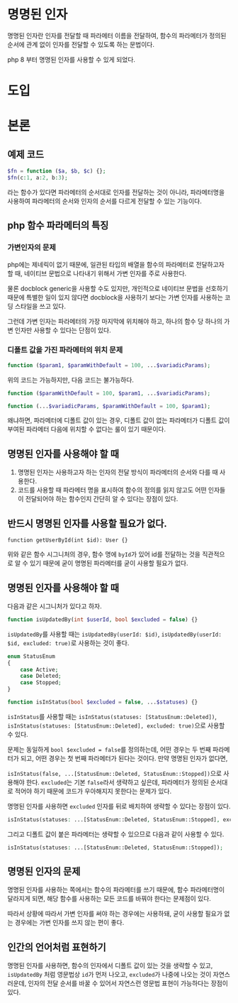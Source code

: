 # 명명된 인자

명명된 인자란 인자를 전달할 때 파라메터 이름을 전달하여, 함수의 파라메터가 정의된 순서에 관계 없이 인자를 전달할 수 있도록 하는 문법이다.

php 8 부터 명명된 인자를 사용할 수 있게 되었다.

# 도입

# 본론

## 예제 코드

```php
$fn = function ($a, $b, $c) {};
$fn(c:1, a:2, b:3);
```

라는 함수가 있다면 파라메터의 순서대로 인자를 전달하는 것이 아니라, 파라메터명을 사용하여 파라메터의 순서와 인자의 순서를 다르게 전달할 수 있는 기능이다.

## php 함수 파라메터의 특징

### 가변인자의 문제

php에는 제네릭이 없기 때문에, 일관된 타입의 배열을 함수의 파라메터로 전달하고자 할 때, 네이티브 문법으로 나타내기 위해서 가변 인자를 주로 사용한다.

물론 docblock generic을 사용할 수도 있지만, 개인적으로 네이티브 문법을 선호하기 때문에 특별한 일이 있지 않다면 docblock을 사용하기 보다는 가변 인자를 사용하는 코딩 스타일을 쓰고 있다.

그런데 가변 인자는 파라메터의 가장 마지막에 위치해야 하고, 하나의 함수 당 하나의 가변 인자만 사용할 수 있다는 단점이 있다.

### 디폴트 값을 가진 파라메터의 위치 문제

```php
function ($param1, $paramWithDefault = 100, ...$variadicParams);
```

위의 코드는 가능하지만, 다음 코드는 불가능하다.

```php
function ($paramWithDefault = 100, $param1, ...$variadicParams);
```

```php
function (...$variadicParams, $paramWithDefault = 100, $param1);
```

왜냐하면, 파라메터에 디폴트 값이 있는 경우, 디폴트 값이 없는 파라메터가 디폴트 값이 부여된 파라메터 다음에 위치할 수 없다는 룰이 있기 때문이다.

## 명명된 인자를 사용해야 할 때

1. 명명된 인자는 사용하고자 하는 인자의 전달 방식이 파라메터의 순서와 다를 때 사용한다.
2. 코드를 사용할 때 파라메터 명을 표시하여 함수의 정의를 읽지 않고도 어떤 인자들이 전달되어야 하는 함수인지 간단히 알 수 있다는 장점이 있다.

## 반드시 명명된 인자를 사용할 필요가 없다.

```
function getUserById(int $id): User {}
```

위와 같은 함수 시그니처의 경우, 함수 명에 `byId`가 있어 id를 전달하는 것을 직관적으로 알 수 있기 때문에 굳이 명명된 파라메터를 굳이 사용할 필요가 없다.

## 명명된 인자를 사용해야 할 때

다음과 같은 시그니처가 있다고 하자.

```php
function isUpdatedBy(int $userId, bool $excluded = false) {}
```

`isUpdatedBy`를 사용할 때는 `isUpdatedBy(userId: $id)`, `isUpdatedBy(userId: $id, excluded: true)`로 사용하는 것이 좋다.

```php
enum StatusEnum
{
    case Active;
    case Deleted;
    case Stopped;
}

function isInStatus(bool $excluded = false, ...$statuses) {}
```

`isInStatus`를 사용할 때는 `isInStatus(statuses: [StatusEnum::Deleted])`, `isInStatus(statuses: [StatusEnum::Deleted], excluded: true)`으로 사용할 수 있다.

문제는 동일하게 `bool $excluded = false`를 정의하는데, 어떤 경우는 두 번째 파라메터가 되고, 어떤 경우는 첫 번째 파라메터가 된다는 것이다. 만약 명명된 인자가 없다면,

`isInStatus(false, ...[StatusEnum::Deleted, StatusEnum::Stopped])`으로 사용해야 한다. `excluded`는 기본 `false`라서 생략하고 싶은데, 파라메터가 정의된 순서대로 적어야 하기 때문에 코드가 우아해지지 못한다는 문제가 있다.

명명된 인자를 사용하면 `excluded` 인자를 뒤로 배치하여 생략할 수 있다는 장점이 있다.

```php
isInStatus(statuses: ...[StatusEnum::Deleted, StatusEnum::Stopped], excluded: false);
```

그리고 디폴트 값이 붙은 파라메터는 생략할 수 있으므로 다음과 같이 사용할 수 있다.

```php
isInStatus(statuses: ...[StatusEnum::Deleted, StatusEnum::Stopped]);
```

## 명명된 인자의 문제

명명된 인자를 사용하는 쪽에서는 함수의 파라메터를 쓰기 때문에, 함수 파라메터명이 달라지게 되면, 해당 함수를 사용하는 모든 코드를 바꿔야 한다는 문제점이 있다.

따라서 상황에 따라서 가변 인자를 써야 하는 경우에는 사용하돼, 굳이 사용할 필요가 없는 경우에는 가변 인자를 쓰지 않는 편이 좋다.

## 인간의 언어처럼 표현하기

명명된 인자를 사용하면, 함수의 인자에서 디폴트 값이 있는 것을 생략할 수 있고, `isUpdatedBy` 처럼 영문법상 `id`가 먼저 나오고, `excluded`가 나중에 나오는 것이 자연스러운데, 인자의 전달 순서를 바꿀 수 있어서 자연스런 영문법 표현이 가능하다는 장점이 있다.
